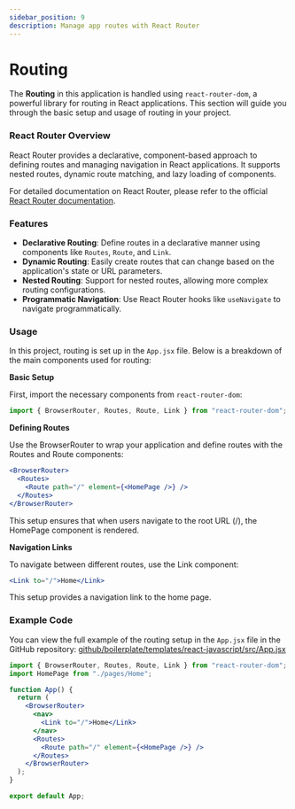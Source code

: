 ```yaml
---
sidebar_position: 9
description: Manage app routes with React Router
---
```


# Routing

The **Routing** in this application is handled using `react-router-dom`, a powerful library for routing in React applications. This section will guide you through the basic setup and usage of routing in your project.

### **React Router Overview**

React Router provides a declarative, component-based approach to defining routes and managing navigation in React applications. It supports nested routes, dynamic route matching, and lazy loading of components.

For detailed documentation on React Router, please refer to the official [React Router documentation](https://reactrouter.com/).

### **Features**

- **Declarative Routing**: Define routes in a declarative manner using components like `Routes`, `Route`, and `Link`.
- **Dynamic Routing**: Easily create routes that can change based on the application's state or URL parameters.
- **Nested Routing**: Support for nested routes, allowing more complex routing configurations.
- **Programmatic Navigation**: Use React Router hooks like `useNavigate` to navigate programmatically.

### **Usage**

In this project, routing is set up in the `App.jsx` file. Below is a breakdown of the main components used for routing:

**Basic Setup**

First, import the necessary components from `react-router-dom`:

```jsx
import { BrowserRouter, Routes, Route, Link } from "react-router-dom";
```

**Defining Routes**

Use the BrowserRouter to wrap your application and define routes with the Routes and Route components:

```jsx
<BrowserRouter>
  <Routes>
    <Route path="/" element={<HomePage />} />
  </Routes>
</BrowserRouter>
```

This setup ensures that when users navigate to the root URL (/), the HomePage component is rendered.

**Navigation Links**

To navigate between different routes, use the Link component:

```jsx
<Link to="/">Home</Link>
```

This setup provides a navigation link to the home page.

### Example Code

You can view the full example of the routing setup in the `App.jsx` file in the GitHub repository: [github/boilerplate/templates/react-javascript/src/App.jsx](https://github.com/NMFS-RADFish/boilerplate/blob/main/templates/react-javascript/src/App.jsx)

```jsx
import { BrowserRouter, Routes, Route, Link } from "react-router-dom";
import HomePage from "./pages/Home";

function App() {
  return (
    <BrowserRouter>
      <nav>
        <Link to="/">Home</Link>
      </nav>
      <Routes>
        <Route path="/" element={<HomePage />} />
      </Routes>
    </BrowserRouter>
  );
}

export default App;
```
